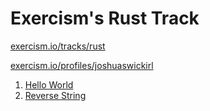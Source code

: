 Exercism's Rust Track
=====================

[exercism.io/tracks/rust](https://exercism.io/tracks/csharp)

[exercism.io/profiles/joshuaswickirl](https://exercism.io/profiles/joshuaswickirl)

1. [Hello World](/hello-world)
2. [Reverse String](/reverse-string)
